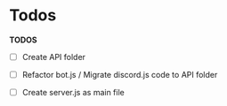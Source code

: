 # Todos

**TODOS**

- [ ] Create API folder
- [ ] Refactor bot.js / Migrate discord.js code to API folder
- [ ] Create server.js as main file

